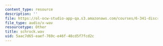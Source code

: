 ```yaml
---
content_type: resource
description: ''
file: https://ol-ocw-studio-app-qa.s3.amazonaws.com/courses/6-341-discrete-time-signal-processing-fall-2005/5aac7d65eaef769ce46f48cd5f7fcd2c_schrock.wav
file_type: audio/x-wav
resourcetype: Other
title: schrock.wav
uid: 5aac7d65-eaef-769c-e46f-48cd5f7fcd2c
---
```

